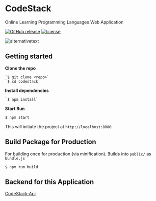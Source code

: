 # CodeStack

Online Learning Programming Languages Web Application

[![GitHub release](https://img.shields.io/github/release/qubyte/rubidium.svg)](https://github.com/WhoSV/codestack)
[![license](https://img.shields.io/github/license/mashape/apistatus.svg)](ttps://github.com/WhoSV/codestack)

![alternativetext](public/img/screenshot.png)

## Getting started

**Clone the repo**

    `$ git clone <repo>`
    `$ cd codestack`

**Install dependencies**

    `$ npm install`

**Start Run**

`$ npm start`

This will initiate the project at `http://localhost:8080`.

## Build Package for Production

For building once for production (via minification).
Builds into `public/` as `bundle.js`

`$ npm run build`

## Backend for this Application

[CodeStack-Api](https://github.com/WhoSV/codestack-api)
